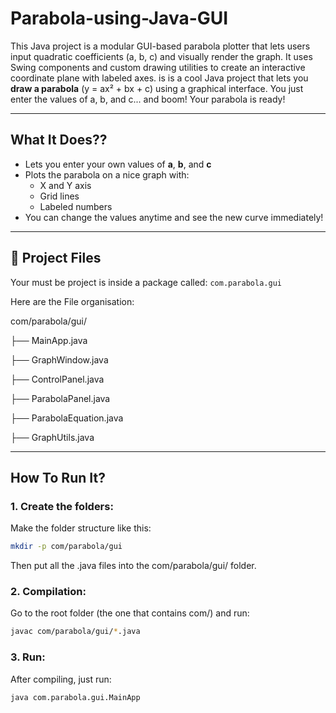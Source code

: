 # Parabola-using-Java-GUI
This Java project is a modular GUI-based parabola plotter that lets users input quadratic coefficients (a, b, c) and visually render the graph. It uses Swing components and custom drawing utilities to create an interactive coordinate plane with labeled axes.
 is is a cool Java project that lets you **draw a parabola** (y = ax² + bx + c) using a graphical interface. You just enter the values of a, b, and c... and boom! Your parabola is ready!

---

##  What It Does??

- Lets you enter your own values of **a**, **b**, and **c**
- Plots the parabola on a nice graph with:
  -  X and Y axis
  -  Grid lines
  -  Labeled numbers
- You can change the values anytime and see the new curve immediately!

---

## 📁 Project Files

Your must be project is inside a package called: `com.parabola.gui`

Here are the File organisation:

com/parabola/gui/

├── MainApp.java 

├── GraphWindow.java  

├── ControlPanel.java  

├── ParabolaPanel.java  

├── ParabolaEquation.java 

├── GraphUtils.java 


---

## How To Run It?

### 1. Create the folders:

Make the folder structure like this:

```bash
mkdir -p com/parabola/gui
```

Then put all the .java files into the com/parabola/gui/ folder.

### 2. Compilation:

Go to the root folder (the one that contains com/) and run:

```bash
javac com/parabola/gui/*.java
```

### 3. Run:

After compiling, just run:

```bash
java com.parabola.gui.MainApp
```









